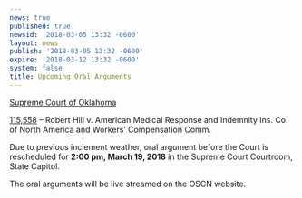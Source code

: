 ```yaml
---
news: true
published: true
newsid: '2018-03-05 13:32 -0600'
layout: news
publish: '2018-03-05 13:32 -0600'
expire: '2018-03-12 13:32 -0600'
system: false
title: Upcoming Oral Arguments
---
```

<u>Supreme Court of Oklahoma</u>

[115,558](http://www.oscn.net/dockets/GetCaseInformation.aspx?db=appellate&number=115558) – Robert Hill v. American Medical Response and Indemnity Ins. Co. of North America and Workers’ Compensation Comm.  

Due to previous inclement weather, oral argument before the Court is rescheduled for **2:00 pm, March 19, 2018** in the Supreme Court Courtroom, State Capitol.

The oral arguments will be live streamed on the OSCN website.

